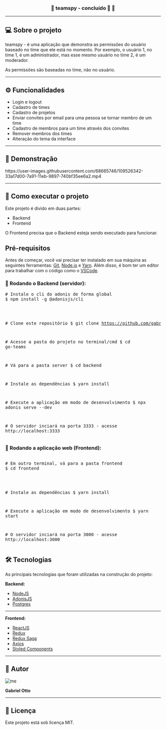 <p align="center">
   <a href="" target="_blank"><img src="https://img.shields.io/badge/made%20by-gabrielf.otto-red" alt=""></a>
   <a href="" target="_blank"><img src="https://img.shields.io/badge/license-MIT-green" alt=""></a>
</p>

<h3 align="center">🚧 teamspy - concluído 🚀 🚧</h3>
<hr />

<h2>💻 Sobre o projeto</h2>
<p>teamspy - é uma aplicação que demonstra as permissões do usuário baseado no time que ele está no momento. Por exemplo, o usuário 1, no time 1, é um administrador, mas esse mesmo usuário no time 2, é um moderador.</p>
<p>As permissões são baseadas no time, não no usuário.</p>
<hr />

<h2>⚙️ Funcionalidades</h2>
<ul>
   <li>Login e logout</li>
   <li>Cadastro de times</li>
   <li>Cadastro de projetos</li>
   <li>Enviar convites por email para uma pessoa se tornar membro de um time</li>
   <li>Cadastro de membros para um time através dos convites</li>
   <li>Remover membros dos times</li>
   <li>Alteração do tema da interface</li>
</ul>
<hr />

<h2>🎨 Demonstração</h2>
https://user-images.githubusercontent.com/68665746/109526342-33a17d00-7a91-11eb-9897-740bf35ee6a2.mp4
<hr />

<h2>🚀 Como executar o projeto</h2>
<p>Este projeto é divido em duas partes:</p>
<ul>
   <li>Backend</li>
   <li>Frontend</li>
</ul>
<p>O Frontend precisa que o Backend esteja sendo executado para funcionar.</p>

<h2>Pré-requisitos</h2>
<p>Antes de começar, você vai precisar ter instalado em sua máquina as seguintes ferramentas: <a href="https://git-scm.com/downloads">Git</a>, <a href="https://nodejs.org/pt-br/download/">Node.js</a> e <a href="https://classic.yarnpkg.com/en/docs/install#windows-stable">Yarn</a>. Além disso, é bom ter um editor para trabalhar com o código como o <a href="https://code.visualstudio.com/download">VSCode</a>.</p>

<h3>🎲 Rodando o Backend (servidor):</h3>
<div>
   <pre>
<span>#</span> Instale o cli do adonis de forma global
$ npm install -g @adonisjs/cli<br><br>
   
<span>#</span> Clone este repositório
$ git clone https://github.com/gabrielf-otto/go-teams.git<br>
      
   <span>#</span> Acesse a pasta do projeto no terminal/cmd
   $ cd go-teams<br>
      
   <span>#</span> Vá para a pasta server
   $ cd backend<br>
      
   <span>#</span> Instale as dependências
   $ yarn install<br>
      
   <span>#</span> Execute a aplicação em modo de desenvolvimento
   $ npx adonis serve --dev<br>
      
   <span>#</span> O servidor inciará na porta 3333 - acesse http://localhost:3333
   </pre>
</div>

<h3>🧭 Rodando a aplicação web (Frontend):</h3>
<div>
   <pre>     
<span>#</span> Em outro terminal, vá para a pasta frontend
$ cd frontend<br><br>
      
   <span>#</span> Instale as dependências
   $ yarn install<br>
      
   <span>#</span> Execute a aplicação em modo de desenvolvimento
   $ yarn start<br>
      
   <span>#</span> O servidor inciará na porta 3000 - acesse http://localhost:3000
   </pre>
</div>

<h2>🛠 Tecnologias</h2>
<p>As principais tecnologias que foram utilizadas na construção do projeto:</p>
<p><b>Backend:</b></p>
<ul>
   <li><a href="https://nodejs.org/en/" target="_blank">NodeJS</a></li>
   <li><a href="https://adonisjs.com/" target="_blank">AdonisJS</a></li>
   <li><a href="https://www.postgresql.org/" target="_blank">Postgres</a></li>
</ul>
<hr />

<p><b>Frontend:</b></p>
<ul>
   <li><a href="https://pt-br.reactjs.org/" target="_blank">ReactJS</a></li>
   <li><a href="https://redux.js.org/" target="_blank">Redux</a></li>
   <li><a href="https://redux-saga.js.org/" target="_blank">Redux Saga</a></li>
   <li><a href="https://github.com/axios/axios" target="_blank">Axios</a></li>
   <li><a href="https://styled-components.com/" target="_blank">Styled Components</a></li>
</ul>
<hr />


<h2>🦸 Autor</h2>
<img src="https://avatars.githubusercontent.com/u/68665746?s=96&v=4" alt="me">
<p><b>Gabriel Otto</b></p>
<hr />


<h2>📝 Licença</h2>
<p>Este projeto está sob licença MIT.</p>
